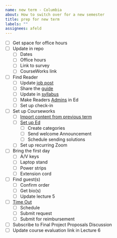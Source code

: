 ```yaml
---
name: new term - Columbia
about: How to switch over for a new semester
title: prep for new term
labels: ""
assignees: afeld
---
```


- [ ] Get space for office hours
- [ ] Update in repo
  - [ ] Dates
  - [ ] Office hours
  - [ ] Link to survey
  - [ ] CourseWorks link
- [ ] Find Reader
  - [ ] Update [job post](https://docs.google.com/document/d/1NiS1uPM_0OB7dXHP1D90P-XikXj6gwWRUsf0V_dEoUI/edit#)
  - [ ] Share the [guide](https://python-public-policy.afeld.me/en/columbia/assistant_guide.html)
  - [ ] Update in [syllabus](https://python-public-policy.afeld.me/en/columbia/syllabus.html#instructor-information)
  - [ ] Make Readers [Admins](https://edstem.org/us/help/getting-started#appendix-roles) in Ed
  - [ ] Set up check-in
- [ ] Set up Courseworks
  - [ ] [Import content from previous term](https://support.ctl.columbia.edu/892419)
  - [ ] [Set up Ed](https://courseworks2.columbia.edu/courses/56883/pages/using-ed-discussions)
    - [ ] Create categories
    - [ ] Send welcome Announcement
    - [ ] Schedule sending solutions
  - [ ] Set up recurring Zoom
- [ ] Bring the first day
  - [ ] A/V keys
  - [ ] Laptop stand
  - [ ] Power strips
  - [ ] Extension cord
- [ ] Find guest(s)
  - [ ] Confirm order
  - [ ] Get bio(s)
  - [ ] Update lecture 5
- [ ] [Time Out](https://bulletin.columbia.edu/sipa/teaching-guide/#supportservicestext)
  - [ ] Schedule
  - [ ] Submit request
  - [ ] Submit for reimbursement
- [ ] Subscribe to Final Project Proposals Discussion
- [ ] Update course evaluation link in Lecture 6
